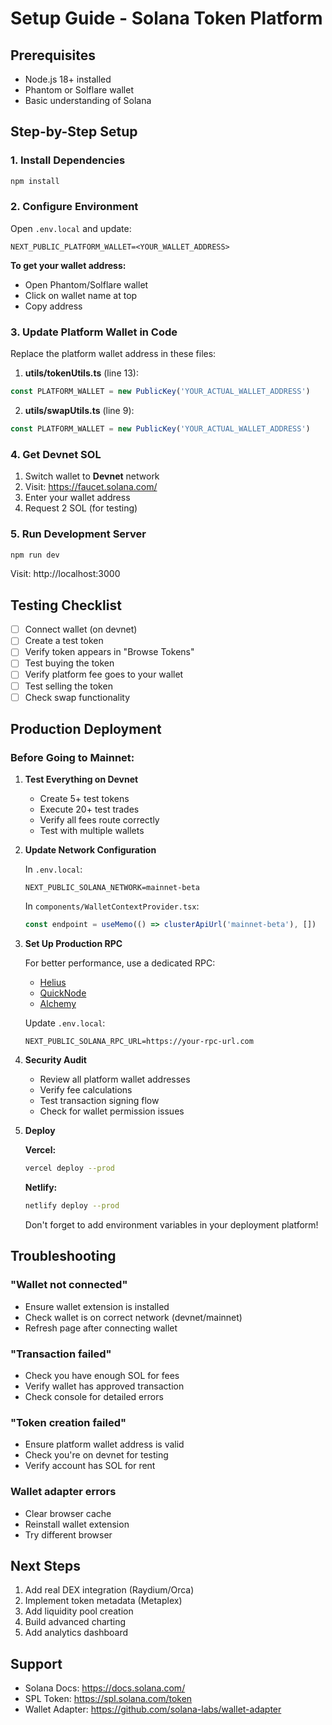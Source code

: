 # Setup Guide - Solana Token Platform

## Prerequisites

- Node.js 18+ installed
- Phantom or Solflare wallet
- Basic understanding of Solana

## Step-by-Step Setup

### 1. Install Dependencies

```bash
npm install
```

### 2. Configure Environment

Open `.env.local` and update:

```env
NEXT_PUBLIC_PLATFORM_WALLET=<YOUR_WALLET_ADDRESS>
```

**To get your wallet address:**
- Open Phantom/Solflare wallet
- Click on wallet name at top
- Copy address

### 3. Update Platform Wallet in Code

Replace the platform wallet address in these files:

1. **utils/tokenUtils.ts** (line 13):
```typescript
const PLATFORM_WALLET = new PublicKey('YOUR_ACTUAL_WALLET_ADDRESS')
```

2. **utils/swapUtils.ts** (line 9):
```typescript
const PLATFORM_WALLET = new PublicKey('YOUR_ACTUAL_WALLET_ADDRESS')
```

### 4. Get Devnet SOL

1. Switch wallet to **Devnet** network
2. Visit: https://faucet.solana.com/
3. Enter your wallet address
4. Request 2 SOL (for testing)

### 5. Run Development Server

```bash
npm run dev
```

Visit: http://localhost:3000

## Testing Checklist

- [ ] Connect wallet (on devnet)
- [ ] Create a test token
- [ ] Verify token appears in "Browse Tokens"
- [ ] Test buying the token
- [ ] Verify platform fee goes to your wallet
- [ ] Test selling the token
- [ ] Check swap functionality

## Production Deployment

### Before Going to Mainnet:

1. **Test Everything on Devnet**
   - Create 5+ test tokens
   - Execute 20+ test trades
   - Verify all fees route correctly
   - Test with multiple wallets

2. **Update Network Configuration**

   In `.env.local`:
   ```env
   NEXT_PUBLIC_SOLANA_NETWORK=mainnet-beta
   ```

   In `components/WalletContextProvider.tsx`:
   ```typescript
   const endpoint = useMemo(() => clusterApiUrl('mainnet-beta'), [])
   ```

3. **Set Up Production RPC**
   
   For better performance, use a dedicated RPC:
   - [Helius](https://helius.dev/)
   - [QuickNode](https://quicknode.com/)
   - [Alchemy](https://www.alchemy.com/)

   Update `.env.local`:
   ```env
   NEXT_PUBLIC_SOLANA_RPC_URL=https://your-rpc-url.com
   ```

4. **Security Audit**
   - Review all platform wallet addresses
   - Verify fee calculations
   - Test transaction signing flow
   - Check for wallet permission issues

5. **Deploy**

   **Vercel:**
   ```bash
   vercel deploy --prod
   ```

   **Netlify:**
   ```bash
   netlify deploy --prod
   ```

   Don't forget to add environment variables in your deployment platform!

## Troubleshooting

### "Wallet not connected"
- Ensure wallet extension is installed
- Check wallet is on correct network (devnet/mainnet)
- Refresh page after connecting wallet

### "Transaction failed"
- Check you have enough SOL for fees
- Verify wallet has approved transaction
- Check console for detailed errors

### "Token creation failed"
- Ensure platform wallet address is valid
- Check you're on devnet for testing
- Verify account has SOL for rent

### Wallet adapter errors
- Clear browser cache
- Reinstall wallet extension
- Try different browser

## Next Steps

1. Add real DEX integration (Raydium/Orca)
2. Implement token metadata (Metaplex)
3. Add liquidity pool creation
4. Build advanced charting
5. Add analytics dashboard

## Support

- Solana Docs: https://docs.solana.com/
- SPL Token: https://spl.solana.com/token
- Wallet Adapter: https://github.com/solana-labs/wallet-adapter
